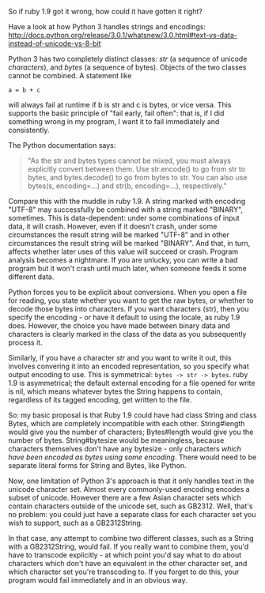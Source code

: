 So if ruby 1.9 got it wrong, how could it have gotten it right?

Have a look at how Python 3 handles strings and encodings:
http://docs.python.org/release/3.0.1/whatsnew/3.0.html#text-vs-data-instead-of-unicode-vs-8-bit

Python 3 has two completely distinct classes: *str* (a sequence of unicode
*characters*), and *bytes* (a sequence of bytes).  Objects of the two
classes cannot be combined.  A statement like

    a = b + c

will always fail at runtime if b is str and c is bytes, or vice versa. This
supports the basic principle of "fail early, fail often": that is, if I did
something wrong in my program, I want it to fail immediately and
consistently.

The Python documentation says:

> "As the str and bytes types cannot be mixed, you must always explicitly
> convert between them.  Use str.encode() to go from str to bytes, and
> bytes.decode() to go from bytes to str.  You can also use bytes(s,
> encoding=...) and str(b, encoding=...), respectively."

Compare this with the muddle in ruby 1.9. A string marked with encoding
"UTF-8" may successfully be combined with a string marked "BINARY",
sometimes.  This is data-dependent: under some combinations of input data,
it will crash.  However, even if it doesn't crash, under some circumstances
the result string will be marked "UTF-8" and in other circumstances the
result string will be marked "BINARY".  And that, in turn, affects whether
later uses of this value will succeed or crash.  Program analysis becomes a
nightmare.  If you are unlucky, you can write a bad program but it won't
crash until much later, when someone feeds it some different data.

Python forces you to be explicit about conversions. When you open a file for
reading, you state whether you want to get the raw bytes, or whether to
decode those bytes into characters.  If you want characters (str), then you
specify the encoding - or have it default to using the locale, as ruby 1.9
does.  However, the choice you have made between binary data and characters
is clearly marked in the class of the data as you subsequently process it.

Similarly, if you have a character *str* and you want to write it out, this
involves convering it into an encoded representation, so you specify what
output encoding to use.  This is symmetrical: `bytes -> str -> bytes`.  ruby
1.9 is asymmetrical; the default external encoding for a file opened for
write is nil, which means whatever bytes the String happens to contain,
regardless of its tagged encoding, get written to the file.

So: my basic proposal is that Ruby 1.9 could have had class String and class
Bytes, which are completely incompatible with each other.  String#length
would give you the number of characters; Bytes#length would give you the
number of bytes.  String#bytesize would be meaningless, because characters
themselves don't have any bytesize - only characters *which have been
encoded as bytes using some encoding*.  There would need to be separate
literal forms for String and Bytes, like Python.

Now, one limitation of Python 3's approach is that it only handles text in
the unicode character set.  Almost every commonly-used encoding encodes a
subset of unicode.  However there are a few Asian character sets which
contain characters outside of the unicode set, such as GB2312.  Well, that's
no problem: you could just have a separate class for each character set you
wish to support, such as a GB2312String.

In that case, any attempt to combine two different classes, such as a String
with a GB2312String, would fail.  If you really want to combine them, you'd
have to transcode explicitly - at which point you'd say what to do about
characters which don't have an equivalent in the other character set, and
which character set you're transcoding to.  If you forget to do this, your
program would fail immediately and in an obvious way.
